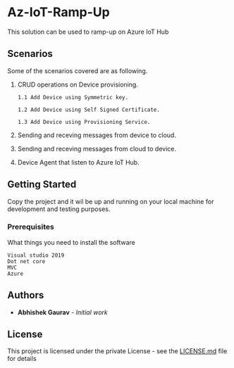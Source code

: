 # Az-IoT-Ramp-Up

This solution can be used to ramp-up on Azure IoT Hub

## Scenarios
Some of the scenarios covered are as following.

1. CRUD operations on Device provisioning.

       1.1 Add Device using Symmetric key. 

       1.2 Add Device using Self Signed Certificate. 
       
       1.3 Add Device using Provisioning Service.

2. Sending and receving messages from device to cloud.

3. Sending and receving messages from cloud to device.

4. Device Agent that listen to Azure IoT Hub.

## Getting Started

Copy the project and it wil be up and running on your local machine for development and testing purposes.

### Prerequisites

What things you need to install the software

```
Visual studio 2019
Dot net core
MVC
Azure
```

## Authors

* **Abhishek Gaurav** - *Initial work*


## License

This project is licensed under the private License - see the [LICENSE.md](LICENSE.md) file for details
